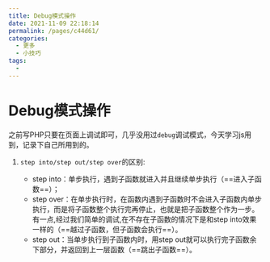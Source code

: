 ```yaml
---
title: Debug模式操作
date: 2021-11-09 22:18:14
permalink: /pages/c44d61/
categories:
  - 更多
  - 小技巧
tags:
  - 
---
```

# Debug模式操作

之前写PHP只要在页面上调试即可，几乎没用过`debug`调试模式，今天学习js用到，记录下自己所用到的。

<!--more-->

1. `step into/step out/step over`的区别:

   * step into：单步执行，遇到子函数就进入并且继续单步执行（==进入子函数==）；
   * step over：在单步执行时，在函数内遇到子函数时不会进入子函数内单步执行，而是将子函数整个执行完再停止，也就是把子函数整个作为一步。有一点,经过我们简单的调试,在不存在子函数的情况下是和step into效果一样的（==越过子函数，但子函数会执行==）。
   * step out：当单步执行到子函数内时，用step out就可以执行完子函数余下部分，并返回到上一层函数（==跳出子函数==）。

   ​


